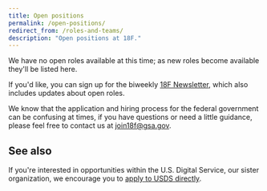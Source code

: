 ```yaml
---
title: Open positions
permalink: /open-positions/
redirect_from: /roles-and-teams/
description: "Open positions at 18F."
---
```


We have no open roles available at this time; as new roles become available they'll be listed here.

If you'd like, you can sign up for the biweekly [18F Newsletter](https://18f.gsa.gov/#newsletter), which also includes updates about open roles.

We know that the application and hiring process for the federal government can be confusing at times, if you have questions or need a little guidance, please feel free to contact us at <a href="mailto:join18f@gsa.gov">join18f@gsa.gov</a>.

## See also
If you're interested in opportunities within the U.S. Digital Service, our sister organization, we encourage you to [apply to USDS directly](https://www.whitehouse.gov/digital/united-states-digital-service).
